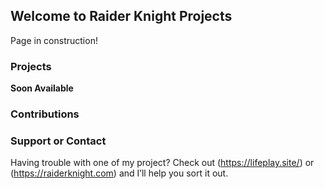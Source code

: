 ## Welcome to Raider Knight Projects

Page in construction!

### Projects

**Soon Available**

### Contributions


### Support or Contact

Having trouble with one of my project? Check out (https://lifeplay.site/) or (https://raiderknight.com) and I’ll help you sort it out.
